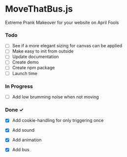 # MoveThatBus.js

Extreme Prank Makeover for your website on April Fools

### Todo

- [ ] See if a more elegant sizing for canvas can be applied
- [ ] Make easy to init from outside
- [ ] Update documentation
- [ ] Create demo
- [ ] Create npm package
- [ ] Launch time

### In Progress

- [ ] Add low brumming noise when not moving

### Done ✓

- [x] Add cookie-handling for only triggering once
- [x] Add sound
- [x] Add animation
- [x] Add bus

